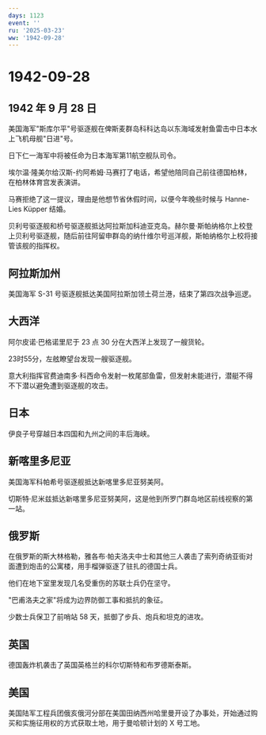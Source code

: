 ```yaml
---
days: 1123
event: ''
ru: '2025-03-23'
ww: '1942-09-28'
---
```


# 1942-09-28

## 1942 年 9 月 28 日

美国海军"斯库尔平"号驱逐舰在俾斯麦群岛科科达岛以东海域发射鱼雷击中日本水上飞机母舰"日进"号。

日下仁一海军中将被任命为日本海军第11航空舰队司令。

埃尔温·隆美尔给汉斯-约阿希姆·马赛打了电话，希望他陪同自己前往德国柏林，在柏林体育宫发表演讲。

马赛拒绝了这一提议，理由是他想节省休假时间，以便今年晚些时候与
Hanne-Lies Küpper 结婚。

贝利号驱逐舰和桥号驱逐舰抵达阿拉斯加科迪亚克岛。赫尔曼·斯帕纳格尔上校登上贝利号驱逐舰，随后前往阿留申群岛的纳什维尔号巡洋舰，斯帕纳格尔上校将接管该舰的指挥权。

## 阿拉斯加州

美国海军 S-31 号驱逐舰抵达美国阿拉斯加领土荷兰港，结束了第四次战争巡逻。

## 大西洋

阿尔皮诺·巴格诺里尼于 23 点 30 分在大西洋上发现了一艘货轮。

23时55分，左舷瞭望台发现一艘驱逐舰。

意大利指挥官费迪南多·科西命令发射一枚尾部鱼雷，但发射未能进行，潜艇不得不下潜以避免遭到驱逐舰的攻击。

## 日本

伊良子号穿越日本四国和九州之间的丰后海峡。

## 新喀里多尼亚

美国海军科帕希号驱逐舰抵达新喀里多尼亚努美阿。

切斯特·尼米兹抵达新喀里多尼亚努美阿，这是他到所罗门群岛地区前线视察的第一站。

## 俄罗斯

在俄罗斯的斯大林格勒，雅各布·帕夫洛夫中士和其他三人袭击了索列奇纳亚街对面遭到炮击的公寓楼，用手榴弹驱逐了驻扎的德国士兵。

他们在地下室里发现几名受重伤的苏联士兵仍在坚守。

"巴甫洛夫之家"将成为边界防御工事和抵抗的象征。

少数士兵保卫了前哨站 58 天，抵御了步兵、炮兵和坦克的进攻。

## 英国

德国轰炸机袭击了英国英格兰的科尔切斯特和布罗德斯泰斯。

## 美国

美国陆军工程兵团俄亥俄河分部在美国田纳西州哈里曼开设了办事处，开始通过购买和实施征用权的方式获取土地，用于曼哈顿计划的
X 号工地。